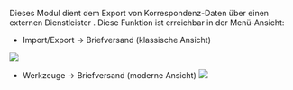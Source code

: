 Dieses Modul dient dem Export von Korrespondenz-Daten über einen externen Dienstleister . Diese Funktion ist erreichbar in der Menü-Ansicht: 

 - Import/Export → Briefversand (klassische Ansicht)

![](http://xpecto.github.io/docs/img/E-Brief/E-Brief_Menue_Klassik.png)

 - Werkzeuge → Briefversand (moderne Ansicht)
 ![](http://xpecto.github.io/docs/img/E-Brief/E-Brief_Menue_Modern.png)

